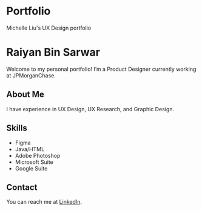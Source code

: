 # Portfolio
Michelle Liu's UX Design portfolio

# Raiyan Bin Sarwar
Welcome to my personal portfolio! I’m a Product Designer currently working at JPMorganChase.

## About Me
I have experience in UX Design, UX Research, and Graphic Design.

## Skills
- Figma
- Java/HTML
- Adobe Photoshop
- Microsoft Suite
- Google Suite


## Contact
You can reach me at [LinkedIn](https://www.linkedin.com/in/michelle-liu-profile/).
